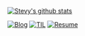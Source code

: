 [![Stevy's github stats](https://github-readme-stats.vercel.app/api?username=hyunjaesung)](https://github.com/hyunjaesung)
  
[![Blog](https://img.shields.io/badge/Blog-knowhere.io-9cf)](https://knowhere.oopy.io/) 
[![TIL](https://img.shields.io/badge/TIL-https%3A%2F%2Fstevy--personal--space.oopy.io%2F-9cf)](https://stevy-personal-space.oopy.io/51ef09d7-e3fc-4e2a-839a-a40348eddb2a) 
[![Resume](https://img.shields.io/badge/resume-hyunjaesung's%20resume-9cf)](https://www.notion.so/Steve-Sung-885c9f83270e4b54af174cbb402b0d93)  

<!--
**hyunjaesung/hyunjaesung** is a ✨ _special_ ✨ repository because its `README.md` (this file) appears on your GitHub profile.

Here are some ideas to get you started:

- 🔭 I’m currently working on ...
- 🌱 I’m currently learning ...
- 👯 I’m looking to collaborate on ...
- 🤔 I’m looking for help with ...
- 💬 Ask me about ...
- 📫 How to reach me: ...
- 😄 Pronouns: ...
- ⚡ Fun fact: ...
-->
